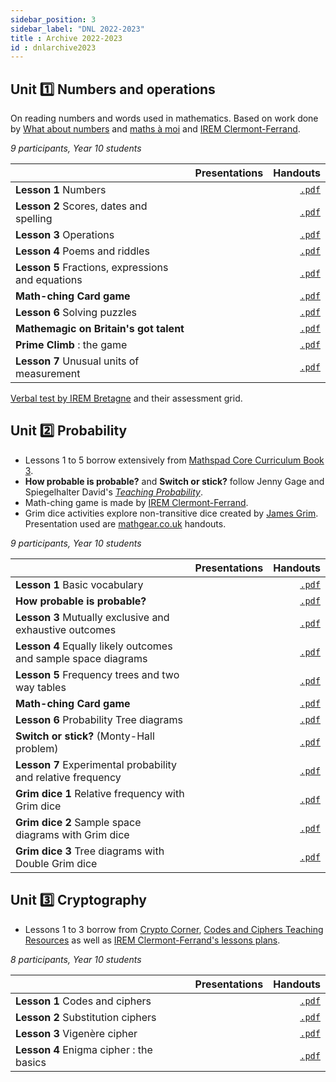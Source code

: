 ```yaml
---
sidebar_position: 3
sidebar_label: "DNL 2022-2023"
title : Archive 2022-2023
id : dnlarchive2023 
---
```


## Unit :one: Numbers and operations

On reading numbers and words used in mathematics. Based on work done by [What about numbers](http://enseigner-maths-dnl.espe-bretagne.fr/?page_id=2) and [maths à moi](https://mathsamoi.com/2020/08/27/probleme-150-britains-got-talent-pas-si-magique/) and [IREM Clermont-Ferrand](http://www.irem.univ-bpclermont.fr/Maths-en-Anglais).

_9 participants, Year 10 students_

|  		   											|   Presentations    |  Handouts |
|---------------------------------------------------|:-------------:|------:|
| **Lesson 1** Numbers   	|    |  [```.pdf```](/pdf/dnl/2022-2023/chapter01-seance01.pdf)  | 
| **Lesson 2** Scores, dates and spelling		| 	 | [```.pdf```](/pdf/dnl/2022-2023/chapter01-seance02.pdf)   |  
| **Lesson 3** Operations		| 	 | [```.pdf```](/pdf/dnl/2022-2023/chapter01-seance03.pdf)   |  
| **Lesson 4** Poems and riddles		| 	 |  [```.pdf```](/pdf/dnl/2022-2023/chapter01-seance04.pdf)  |  
| **Lesson 5** Fractions, expressions and equations		| 	 |  [```.pdf```](/pdf/dnl/2022-2023/chapter01-seance05.pdf)  | 
| **Math-ching Card game**		| 	 |  [```.pdf```](/pdf/dnl/2022-2023/chapter01-VocabularyCards.pdf)  |  
| **Lesson 6** Solving puzzles		| 	 |  [```.pdf```](/pdf/dnl/2022-2023/chapter01-seance06.pdf)  |  
| **Mathemagic on Britain's got talent**	| 	 |  [```.pdf```](/pdf/dnl/2022-2023/chapter01-BritainGotTalent.pdf)  | 
| **Prime Climb** : the game	| 	 |  [```.pdf```](/pdf/dnl/2022-2023/chapter01-PrimeClimb.pdf)  | 
| **Lesson 7** Unusual units of measurement		| 	 |  [```.pdf```](/pdf/dnl/2022-2023/chapter01-seance07.pdf)  |  

[Verbal test by IREM Bretagne](http://enseigner-maths-dnl.espe-bretagne.fr/?page_id=656) and their assessment grid. 
 

## Unit :two: Probability

- Lessons 1 to 5 borrow extensively from [Mathspad Core Curriculum Book 3](https://www.mathspad.co.uk/purchaseTextbook.php).
- **How probable is probable?** and **Switch or stick?** follow Jenny Gage and Spiegelhalter David's [_Teaching Probability_](https://www.cambridge.org/fr/education/subject/mathematics/cambridge-mathematics-teaching-series/teaching-probability-paperback).
- Math-ching game is made by [IREM Clermont-Ferrand](http://www.irem.univ-bpclermont.fr/Maths-en-Anglais). 
- Grim dice activities explore non-transitive dice created by [James Grim](http://singingbanana.com/dice/article.htm). Presentation used are [mathgear.co.uk](https://mathsgear.co.uk/collections/dice/products/non-transitive-grime-dice?variant=292177199) handouts. 

_9 participants, Year 10 students_

|  		   											|   Presentations    |  Handouts |
|---------------------------------------------------|:-------------:|------:|
| **Lesson 1** Basic vocabulary   	|    |  [```.pdf```](/pdf/dnl/2022-2023/chapter02-seance01.pdf)  | 
| **How probable is probable?**		| 	 | [```.pdf```](/pdf/dnl/2022-2023/chapter02-seance02.pdf)   |  
| **Lesson 3** Mutually exclusive and exhaustive outcomes		| 	 | [```.pdf```](/pdf/dnl/2022-2023/chapter02-seance03.pdf)   |  
| **Lesson 4** Equally likely outcomes and sample space diagrams		| 	 |  [```.pdf```](/pdf/dnl/2022-2023/chapter02-seance04.pdf)  |  
| **Lesson 5** Frequency trees and two way tables		| 	 |  [```.pdf```](/pdf/dnl/2022-2023/chapter02-seance05.pdf)  | 
| **Math-ching Card game**		| 	 |  [```.pdf```](/pdf/dnl/2022-2023/chapter02-VocabularyCards.pdf)  |  
| **Lesson 6** Probability Tree diagrams		| 	 |  [```.pdf```](/pdf/dnl/2022-2023/chapter02-seance06.pdf)  |
| **Switch or stick?**	(Monty-Hall problem)	| 	 |  [```.pdf```](/pdf/dnl/2022-2023/chapter02-switch_or_stick.pdf)  |
| **Lesson 7** Experimental probability and relative frequency		| 	 |  [```.pdf```](/pdf/dnl/2022-2023/chapter01-seance07.pdf)  |
| **Grim dice 1** Relative frequency with Grim dice		| 	 |  [```.pdf```](/pdf/dnl/2022-2023/chapter02-Grim-Dice-01.pdf)  |
| **Grim dice 2** Sample space diagrams with Grim dice		| 	 |  [```.pdf```](/pdf/dnl/2022-2023/chapter02-Grim-Dice-02.pdf)  |
| **Grim dice 3** Tree diagrams with Double Grim dice		| 	 |  [```.pdf```](/pdf/dnl/2022-2023/chapter02-Grim-Dice-03.pdf)  |


## Unit :three: Cryptography

- Lessons 1 to 3 borrow from [Crypto Corner](https://crypto.interactive-maths.com/downloadable-resources.html), [Codes and Ciphers Teaching Resources](https://cimt.org.uk/resources/codes/index.htm) as well as [IREM Clermont-Ferrand's lessons plans](http://www.irem.univ-bpclermont.fr/Cryptography.html).


_8 participants, Year 10 students_

|  		   											|   Presentations    |  Handouts |
|---------------------------------------------------|:-------------:|------:|
| **Lesson 1** Codes and ciphers  	|    |    [```.pdf```](/pdf/dnl/2022-2023/Unit03-Lesson01.pdf) | 
| **Lesson 2** Substitution ciphers 		| 	 |   [```.pdf```](/pdf/dnl/2022-2023/Unit03-Lesson02.pdf)  |  
| **Lesson 3** Vigenère cipher		| 	 |   [```.pdf```](/pdf/dnl/2022-2023/Unit03-Lesson03.pdf) |  
| **Lesson 4** Enigma cipher : the basics		| 	 |   [```.pdf```](/pdf/dnl/2022-2023/Unit03-Lesson04.pdf) |  